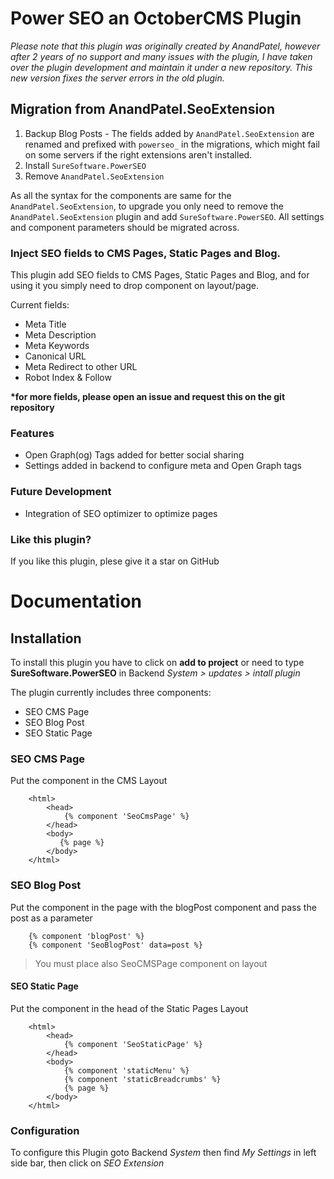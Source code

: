 Power SEO an OctoberCMS Plugin
=============

_Please note that this plugin was originally created by AnandPatel, however after 2 years of no support and many 
issues with the plugin, I have taken over the plugin development and maintain it under a new repository. This new 
version fixes the server errors in the old plugin._

## Migration from AnandPatel.SeoExtension
1. Backup Blog Posts - The fields added by `AnandPatel.SeoExtension` are renamed and prefixed with `powerseo_` in the 
migrations, which might fail on some servers if the right extensions aren't installed. 
3. Install `SureSoftware.PowerSEO`
4. Remove `AnandPatel.SeoExtension`

As all the syntax for the components are same for the `AnandPatel.SeoExtension`, to upgrade you only need to remove the 
`AnandPatel.SeoExtension` plugin and add `SureSoftware.PowerSEO`. All settings and component parameters should be 
migrated across.

### Inject SEO fields to CMS Pages, Static Pages and Blog.

This plugin add SEO fields to CMS Pages, Static Pages and Blog, and for using it you simply need to drop component on layout/page.

Current fields:
* Meta Title
* Meta Description
* Meta Keywords
* Canonical URL
* Meta Redirect to other URL
* Robot Index & Follow

__*for more fields, please open an issue and request this on the git repository__

### Features
* Open Graph(og) Tags added for better social sharing
* Settings added in backend to configure meta and Open Graph tags

### Future Development
* Integration of SEO optimizer to optimize pages

### Like this plugin?
If you like this plugin, plese give it a star on GitHub

# Documentation

## Installation
To install this plugin you have to click on __add to project__ or need to type __SureSoftware.PowerSEO__ in Backend *System > updates > intall plugin*

The plugin currently includes three components:
* SEO CMS Page
* SEO Blog Post
* SEO Static Page

### **SEO CMS Page**
Put the component in the CMS Layout

``````````````````
    <html>
        <head>
            {% component 'SeoCmsPage' %}
        </head>
        <body>
           {% page %}
        </body>
    </html>
``````````````````


### **SEO Blog Post**
Put the component in the page with the blogPost component and pass the post as a parameter

``````````````````
    {% component 'blogPost' %}
    {% component 'SeoBlogPost' data=post %}
``````````````````

> You must place also SeoCMSPage component on layout

#### **SEO Static Page**
Put the component in the head of the Static Pages Layout

``````````````````
    <html>
        <head>
            {% component 'SeoStaticPage' %}
        </head>
        <body>
            {% component 'staticMenu' %}
            {% component 'staticBreadcrumbs' %}
            {% page %}
        </body>
    </html>
``````````````````

### Configuration
To configure this Plugin goto Backend *System* then find *My Settings* in left side bar, then click on *SEO Extension*
